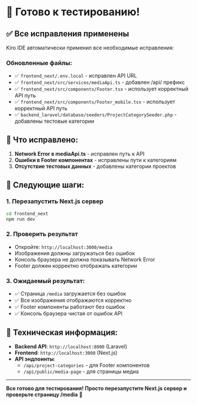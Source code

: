 # 🚀 Готово к тестированию!

## ✅ Все исправления применены

Kiro IDE автоматически применил все необходимые исправления:

### Обновленные файлы:
- ✅ `frontend_next/.env.local` - исправлен API URL
- ✅ `frontend_next/src/services/mediaApi.ts` - добавлен /api/ префикс
- ✅ `frontend_next/src/components/Footer.tsx` - использует корректный API путь
- ✅ `frontend_next/src/components/Footer_mobile.tsx` - использует корректный API путь
- ✅ `backend_laravel/database/seeders/ProjectCategorySeeder.php` - добавлены тестовые категории

## 🎯 Что исправлено:

1. **Network Error в mediaApi.ts** - исправлен путь к API
2. **Ошибки в Footer компонентах** - исправлены пути к категориям
3. **Отсутствие тестовых данных** - добавлены категории проектов

## 🚀 Следующие шаги:

### 1. Перезапустить Next.js сервер
```bash
cd frontend_next
npm run dev
```

### 2. Проверить результат
- Откройте: `http://localhost:3000/media`
- Изображения должны загружаться без ошибок
- Консоль браузера не должна показывать Network Error
- Footer должен корректно отображать категории

### 3. Ожидаемый результат:
- ✅ Страница `/media` загружается без ошибок
- ✅ Все изображения отображаются корректно
- ✅ Footer компоненты работают без ошибок
- ✅ Консоль браузера чистая от ошибок API

## 🔧 Техническая информация:

- **Backend API**: `http://localhost:8000` (Laravel)
- **Frontend**: `http://localhost:3000` (Next.js)
- **API эндпоинты**:
  - `/api/project-categories` - для Footer компонентов
  - `/api/public/media-page` - для страницы медиа

---

**Все готово для тестирования! Просто перезапустите Next.js сервер и проверьте страницу /media** 🎉